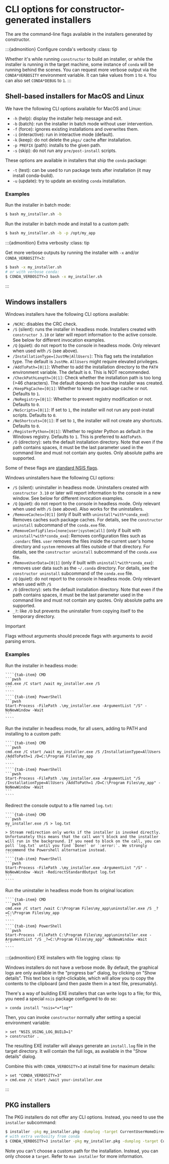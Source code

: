 # CLI options for constructor-generated installers

The are the command-line flags available in the installers generated by constructor.

:::{admonition} Configure conda's verbosity
:class: tip

Whether it's while running `constructor` to build an installer, or while the installer is running in the target machine, some instance of `conda` will be running behind the scenes. You can request more verbose output via the `CONDA*VERBOSITY` environment variable. It can take values from `1` to `4`. You can also set `CONDA*DEBUG` to `1`.
:::

## Shell-based installers for MacOS and Linux

We have the following CLI options available for MacOS and Linux:

- `-h` (help): display the installer help message and exit.
- `-b` (batch): run the installer in batch mode without user intervention.
- `-f` (force): ignores existing installations and overwrites them.
- `-i` (interactive): run in interactive mode (default).
- `-k` (keep): do not delete the `pkgs/` cache after installation.
- `-p PREFIX` (path): installs to the given path.
- `-s` (skip): do not run any `pre/post-install` scripts.

These options are available in installers that ship the `conda` package:

- `-t` (test): can be used to run package tests after installation (it may install conda-build).
- `-u` (update): try to update an existing `conda` installation.

### Examples

Run the installer in batch mode:

```bash
$ bash my_installer.sh -b
```
Run the installer in batch mode and install to a custom path:

```bash
$ bash my_installer.sh -b -p /opt/my_app
```

:::{admonition} Extra verbosity
:class: tip

Get more verbose outputs by running the installer with `-x` and/or `CONDA_VERBOSITY=3`:

```bash
$ bash -x my_installer.sh
# or with verbose conda:
$ CONDA_VERBOSITY=3 bash -x my_installer.sh
```
:::

## Windows installers

Windows installers have the following CLI options available:

- `/NCRC`: disables the CRC check.
- `/S` (silent): runs the installer in headless mode. Installers created with `constructor 3.10` or
   later will report information to the active console. See below for different invocation examples.
- `/Q` (quiet): do not report to the console in headless mode. Only relevant when used with `/S`
  (see above).
- `/InstallationType=[JustMe|AllUsers]`: This flag sets the installation type. The default is
  `JustMe`. `AllUsers` might require elevated privileges.
- `/AddToPath=[0|1]`: Whether to add the installation directory to the `PATH` environment
  variable. The default is `0`. This is NOT recommended.
- `/CheckPathLength=[0|1]`: Check whether the installation path is too long (>46
  characters). The default depends on how the installer was created.
- `/KeepPkgCache=[0|1]`: Whether to keep the package cache or not. Defaults to `1`.
- `/NoRegistry=[0|1]`: Whether to prevent registry modification or not. Defaults to `0`.
- `/NoScripts=[0|1]`: If set to `1`, the installer will not run any post-install scripts. Defaults
  to `0`.
- `/NoShortcuts=[0|1]`: If set to `1`, the installer will not create any shortcuts. Defaults to
  `0`.
- `/RegisterPython=[0|1]`: Whether to register Python as default in the Windows registry. Defaults
  to `1`. This is preferred to `AddToPath`.
- `/D` (directory): sets the default installation directory. Note that even if the path contains
  spaces, it must be the last parameter used in the command line and must not contain any quotes.
  Only absolute paths are supported.

Some of these flags are [standard NSIS flags](https://nsis.sourceforge.io/Docs/Chapter3.html#installerusage).

Windows uninstallers have the following CLI options:

- `/S` (silent): uninstaller in headless mode. Uninstallers created with `constructor 3.10` or
  later will report information to the console in a new window.
  See below for different invocation examples.
- `/Q` (quiet): do not report to the console in headless mode. Only relevant when used with `/S`
  (see above). Also works for the uninstallers.
- `/RemoveCaches=[0|1]` (only if built with `uninstall*with*conda_exe`):
   Removes caches such package caches.
   For details, see the `constructor uninstall` subcommand of the `conda.exe` file.
- `/RemoveConfigFiles=[none|user|system|all]` (only if built with `uninstall*with*conda_exe`):
  Removes configuration files such as `.condarc` files. `user` removes the files inside the
  current user's home directory and `system` removes all files outside of that directory.
  For details, see the `constructor uninstall` subcommand of the `conda.exe` file.
- `/RemoveUserData=[0|1]` (only if built with `uninstall*with*conda_exe`):
   removes user data such as the `~/.conda` directory.
   For details, see the `constructor uninstall` subcommand of the `conda.exe` file.
- `/Q` (quiet): do not report to the console in headless mode. Only relevant when used with `/S`
- `/D` (directory): sets the default installation directory. Note that even if the path contains
  spaces, it must be the last parameter used in the command line and must not contain any quotes.
  Only absolute paths are supported.
- `_?`: like `/D` but prevents the uninstaller from copying itself to the temporary directory.

> [!IMPORTANT]
> Flags without arguments should precede flags with arguments to avoid parsing errors.

### Examples

Run the installer in headless mode:

`````{tab-set}
````{tab-item} CMD
```pwsh
cmd.exe /C start /wait my_installer.exe /S
```
````
````{tab-item} PowerShell
```pwsh
Start-Process -FilePath .\my_installer.exe -ArgumentList "/S" -NoNewWindow -Wait
```
````
`````

Run the installer in headless mode, for all users, adding to PATH and installing to a custom path:


`````{tab-set}
````{tab-item} CMD
```pwsh
cmd.exe /C start /wait my_installer.exe /S /InstallationType=AllUsers /AddToPath=1 /D=C:\Program Files\my_app
```
````
````{tab-item} PowerShell
```pwsh
Start-Process -FilePath .\my_installer.exe -ArgumentList "/S /InstallationType=AllUsers /AddToPath=1 /D=C:\Program Files\my_app" -NoNewWindow -Wait
```
````
`````

Redirect the console output to a file named `log.txt`:


`````{tab-set}
````{tab-item} CMD
```pwsh
my_installer.exe /S > log.txt
```
> Stream redirection only works if the installer is invoked directly. Unfortunately this means that the call won't block and the installer will run in the background. If you need to block on the call, you can poll `log.txt` until you find `Done!` or `:error:`. We strongly recommend the Powershell alternative instead.
````
````{tab-item} PowerShell
```pwsh
Start-Process -FilePath .\my_installer.exe -ArgumentList "/S" -NoNewWindow -Wait -RedirectStandardOutput log.txt
```
````
`````

Run the uninstaller in headless mode from its original location:

`````{tab-set}
````{tab-item} CMD
```pwsh
cmd.exe /C start /wait C:\Program Files\my_app\uninstaller.exe /S _?=C:\Program Files\my_app
```
````
````{tab-item} PowerShell
```pwsh
Start-Process -FilePath C:\Program Files\my_app\uninstaller.exe -ArgumentList "/S _?=C:\Program Files\my_app" -NoNewWindow -Wait
```
````
`````

:::{admonition} EXE installers with file logging
:class: tip

Windows installers do not have a verbose mode. By default, the graphical logs are only available in the "progress bar" dialog, by clicking on "Show details". This text box is right-clickable, which will allow you to copy the contents to the clipboard (and then paste them in a text file, presumably).

There's a way of building EXE installers that can write logs to a file; for this, you need a special `nsis` package configured to do so:

```batch
> conda install "nsis=*=*log*"
```

Then, you can invoke `constructor` normally after setting a special environment variable:

```batch
> set "NSIS_USING_LOG_BUILD=1"
> constructor .
```

The resulting EXE installer will always generate an `install.log` file in the target directory.
It will contain the full logs, as available in the "Show details" dialog.

Combine this with `CONDA_VERBOSITY=3` at install time for maximum details:


```batch
> set "CONDA_VERBOSITY=3"
> cmd.exe /c start /wait your-installer.exe
```
:::

## PKG installers

The PKG installers do not offer any CLI options. Instead, you need to use the `installer`
subcommand:

```bash
$ installer -pkg my_installer.pkg -dumplog -target CurrentUserHomeDirectory
# with extra verbosity from conda
$ CONDA_VERBOSITY=3 installer -pkg my_installer.pkg -dumplog -target CurrentUserHomeDirectory
```

Note you can't choose a custom path for the installation. Instead, you can only choose a `target`.
Refer to `man installer` for more information.
